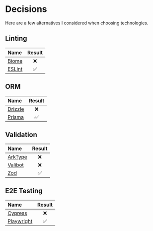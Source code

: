 # Decisions

Here are a few alternatives I considered when choosing technologies.

## Linting

| Name             | Result |
| :--------------- | :----: |
| [Biome][biome]   |   ❌   |
| [ESLint][eslint] |   ✅   |

## ORM

| Name               | Result |
| :----------------- | :----: |
| [Drizzle][drizzle] |   ❌   |
| [Prisma][prisma]   |   ✅   |

## Validation

| Name               | Result |
| :----------------- | :----: |
| [ArkType][arktype] |   ❌   |
| [Valibot][valibot] |   ❌   |
| [Zod][zod]         |   ✅   |

## E2E Testing

| Name                     | Result |
| :----------------------- | :----: |
| [Cypress][cypress]       |   ❌   |
| [Playwright][playwright] |   ✅   |

[biome]: https://biomejs.dev
[eslint]: https://eslint.org
[drizzle]: https://orm.drizzle.team
[prisma]: https://prisma.io
[arktype]: https://arktype.io
[valibot]: https://valibot.dev
[zod]: https://zod.dev
[cypress]: https://cypress.io
[playwright]: https://playwright.dev
